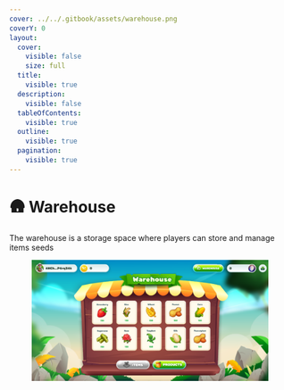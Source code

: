 ```yaml
---
cover: ../../.gitbook/assets/warehouse.png
coverY: 0
layout:
  cover:
    visible: false
    size: full
  title:
    visible: true
  description:
    visible: false
  tableOfContents:
    visible: true
  outline:
    visible: true
  pagination:
    visible: true
---
```


# 🛖 Warehouse

The warehouse is a storage space where players can store and manage items seeds

<figure><img src="../../.gitbook/assets/warehouse (1).png" alt=""><figcaption></figcaption></figure>

